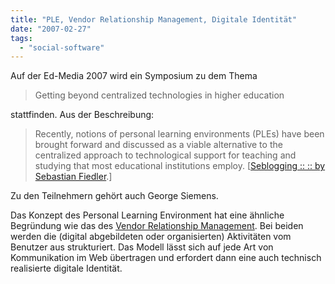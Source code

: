 ```yaml
---
title: "PLE, Vendor Relationship Management, Digitale Identität"
date: "2007-02-27"
tags: 
  - "social-software"
---
```


Auf der Ed-Media 2007 wird ein Symposium zu dem Thema

> Getting beyond centralized technologies in higher education

stattfinden. Aus der Beschreibung:

> Recently, notions of personal learning environments (PLEs) have been brought forward and discussed as a viable alternative to the centralized approach to technological support for teaching and studying that most educational institutions employ. \[[Seblogging :: :: by Sebastian Fiedler](http://seblogging.cognitivearchitects.com/2007/02/22#a1832 "Seblogging :: :: by Sebastian Fiedler").\]

Zu den Teilnehmern gehört auch George Siemens.

Das Konzept des Personal Learning Environment hat eine ähnliche Begründung wie das des [Vendor Relationship Management](http://cyber.law.harvard.edu/projectvrm/Main_Page "Main Page - Project VRM"). Bei beiden werden die (digital abgebildeten oder organisierten) Aktivitäten vom Benutzer aus strukturiert. Das Modell lässt sich auf jede Art von Kommunikation im Web übertragen und erfordert dann eine auch technisch realisierte digitale Identität.

